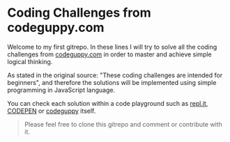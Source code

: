 # Coding Challenges from codeguppy.com

Welcome to my first gitrepo. In these lines I will try to solve all the coding challenges from [codeguppy.com](codeguppy.com) in order to master and achieve simple logical thinking.

As stated in the original source: "These coding challenges are intended for beginners", and therefore the solutions will be implemented using simple programming in JavaScript language.

You can check each solution within a code playground such as [repl.it](repl.it), [CODEPEN](codepen.io) or [codeguppy](codeguppy.com) itself.

> Please feel free to clone this gitrepo and comment or contribute with it.
